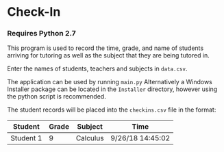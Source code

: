 # Check-In
### Requires Python 2.7

This program is used to record the time, grade, and name of students arriving for tutoring as well as the subject that they are being tutored in.

Enter the names of students, teachers and subjects in `data.csv`.

The application can be used by running `main.py`
Alternatively a Windows Installer package can be located in the `Installer` directory, however using the python script is recommended. 


The student records will be placed into the `checkins.csv` file in the format: 


|Student | Grade | Subject | Time|
---------|-------|---------|------
|Student 1 | 9| Calculus | 9/26/18 14:45:02|